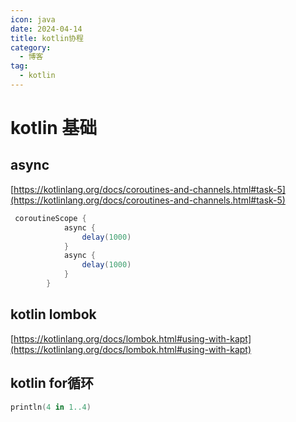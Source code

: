 ```yaml
---
icon: java
date: 2024-04-14
title: kotlin协程
category:
  - 博客
tag:
  - kotlin
---
```


# kotlin 基础

<!-- more -->


##  async

[https://kotlinlang.org/docs/coroutines-and-channels.html#task-5](https://kotlinlang.org/docs/coroutines-and-channels.html#task-5)

```java
 coroutineScope {
            async {
                delay(1000)
            }
            async {
                delay(1000)
            }
        }
```


## kotlin lombok

[https://kotlinlang.org/docs/lombok.html#using-with-kapt](https://kotlinlang.org/docs/lombok.html#using-with-kapt)


## kotlin for循环

```kotlin
println(4 in 1..4)

```